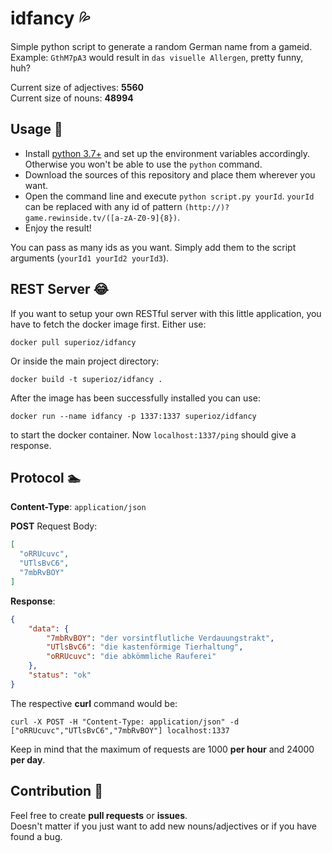 idfancy :sweat_drops:
=======
Simple python script to generate a random German name from a gameid.  
Example: `GthM7pA3` would result in `das visuelle Allergen`, pretty funny, huh?

Current size of adjectives: **5560**  
Current size of nouns: **48994**

Usage :pray:
-----
- Install [python 3.7+](https://www.python.org/downloads/release/python-370/) and set up the environment variables accordingly. Otherwise you won't be able to use the `python` command.
- Download the sources of this repository and place them wherever you want.  
- Open the command line and execute `python script.py yourId`. `yourId` can be replaced with any id of pattern `(http://)?game.rewinside.tv/([a-zA-Z0-9]{8})`.
- Enjoy the result!

You can pass as many ids as you want. Simply add them to the script arguments (`yourId1 yourId2 yourId3`).

REST Server :joy:
-----------
If you want to setup your own RESTful server with this little application, you have to fetch the docker image first.
Either use:
```
docker pull superioz/idfancy
```
Or inside the main project directory:
```
docker build -t superioz/idfancy .
```

After the image has been successfully installed you can use:
```
docker run --name idfancy -p 1337:1337 superioz/idfancy
```
to start the docker container. Now `localhost:1337/ping` should give a response.

Protocol :swimmer:
--------
**Content-Type**: `application/json`

**POST** Request Body:
```json
[
  "oRRUcuvc",
  "UTlsBvC6",
  "7mbRvBOY"
]
```

**Response**:
```json
{
    "data": {
        "7mbRvBOY": "der vorsintflutliche Verdauungstrakt",
        "UTlsBvC6": "die kastenförmige Tierhaltung",
        "oRRUcuvc": "die abkömmliche Rauferei"
    },
    "status": "ok"
}
```

The respective **curl** command would be:
```
curl -X POST -H "Content-Type: application/json" -d ["oRRUcuvc","UTlsBvC6","7mbRvBOY"] localhost:1337
```

Keep in mind that the maximum of requests are 1000 **per hour** and 24000 **per day**.

Contribution :raised_hands:
------------
Feel free to create **pull requests** or **issues**.  
Doesn't matter if you just want to add new nouns/adjectives or if you have found a bug.  
